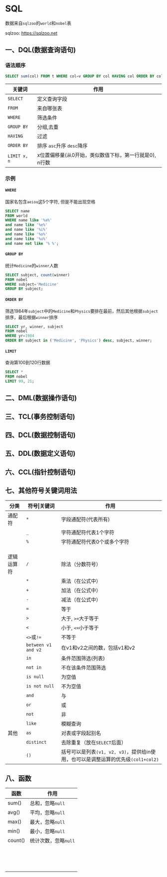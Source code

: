 # SQL

数据来自`sqlzoo`的`world`和`nobel`表

sqlzoo:  https://sqlzoo.net

## 一、DQL(数据查询语句)

### 语法顺序

```sql
SELECT sum(col) FROM t WHERE col=v GROUP BY col HAVING col ORDER BY col desc limit begin_num count_num;
```

| 关键词       | 作用                                                   |
| ------------ | ------------------------------------------------------ |
| `SELECT`     | 定义查询字段                                           |
| `FROM`       | 来自哪张表                                             |
| `WHERE`      | 筛选条件                                               |
| `GROUP BY`   | 分组,去重                                              |
| `HAVING`     | 过滤                                                   |
| `ORDER BY`   | 排序 `asc`升序 `desc`降序                              |
| `LIMIT x, n` | x位置偏移量(从0开始，类似数值下标，第一行就是0), n行数 |

### 示例

#### `WHERE`

国家名包含`aeiou`这5个字符, 但是不能出现空格

```sql
SELECT name
FROM world
WHERE name like '%a%'
and name like '%e%'
and name like '%i%'
and name like '%o%'
and name like '%u%'
and name not like '% %';
```

#### `GROUP BY`

统计`Medicine`的`winner`人数

```sql
SELECT subject, count(winner)
FROM nobel
WHERE subject='Medicine'
GROUP BY subject;
```



#### `ORDER BY`

筛选1984年`subject`中的`Medicine`和`Physics`要排在最前，然后其他根据`subject`排序，最后根据`winner`排序

```sql
SELECT yr, winner, subject
FROM nobel
WHERE yr=1984
ORDER BY subject in ('Medicine', 'Physics') desc, subject, winner;
```

#### `LIMIT`

查询第100到120行数据

```sql
SELECT * 
FROM nobel
LIMIT 99, 21;
```



## 二、DML(数据操作语句)

## 三、TCL(事务控制语句)

## 四、DCL(数据控制语句)

## 五、DDL(数据定义语句)

## 六、CCL(指针控制语句)

## 七、其他符号关键词用法

| 分类       | 符号\|关键词        | 作用                                                         |
| ---------- | ------------------- | ------------------------------------------------------------ |
| 通配符     | `*`                 | 字段通配符(代表所有)                                         |
|            | `_`                 | 字符通配符代表1个字符                                        |
|            | `%`                 | 字符通配符代表0个或多个字符                                  |
|            |                     |                                                              |
|            |                     |                                                              |
|            |                     |                                                              |
| 逻辑运算符 | `/`                 | 除法（分数符号）                                             |
|            | `*`                 | 乘法（在公式中）                                             |
|            | `+`                 | 加法（在公式中）                                             |
|            | `-`                 | 减法（在公式中）                                             |
|            | `=`                 | 等于                                                         |
|            | `>`                 | 大于, `>=`大于等于                                           |
|            | `<`                 | 小于, `<=`小于等于                                           |
|            | `<>`或`!=`          | 不等于                                                       |
|            | `between v1 and v2` | 在v1和v2之间的数，包括v1和v2                                 |
|            | `in`                | 条件范围筛选(列表)                                           |
|            | `not in`            | 不在该条件范围筛选                                           |
|            | `is null`           | 为空值                                                       |
|            | `is not null`       | 不为空值                                                     |
|            | `and`               | 与                                                           |
|            | `or`                | 或                                                           |
|            | `not`               | 非                                                           |
|            | `like`              | 模糊查询                                                     |
| 其他       | `as`                | 对表或字段起别名                                             |
|            | `distinct`          | 去除重复（放在`SELECT`后面）                                 |
|            | `()`                | 括号可以是列表`(v1, v2, v3)`，提供给in使用，也可以是调整运算的优先级`(col1+col2)` |

## 八、函数

| 函数    | 作用                 |
| ------- | -------------------- |
| sum()   | 总和，忽略`null`     |
| avg()   | 平均，忽略`null`     |
| max()   | 最大，忽略`null`     |
| min()   | 最小，忽略`null`     |
| count() | 统计次数，忽略`null` |
|         |                      |
|         |                      |
|         |                      |
|         |                      |
|         |                      |
|         |                      |
|         |                      |
|         |                      |
|         |                      |
|         |                      |
|         |                      |
|         |                      |
|         |                      |
|         |                      |

